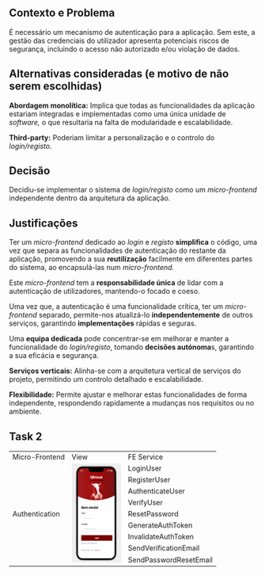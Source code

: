 ## Contexto e Problema

É necessário um mecanismo de autenticação para a aplicação. Sem este, a gestão das credenciais do utilizador apresenta potenciais riscos de segurança, incluindo o acesso não autorizado e/ou violação de dados.

## Alternativas consideradas (e motivo de não serem escolhidas)

**Abordagem monolítica:** Implica que todas as funcionalidades da aplicação estariam integradas e implementadas como uma única unidade de *software,* o que resultaria na falta de modularidade e escalabilidade.

**Third-party:** Poderiam limitar a personalização e o controlo do *login/registo*.

## Decisão
Decidiu-se implementar o sistema de *login/registo* como um *micro-frontend* independente dentro da arquitetura da aplicação.

## Justificações

Ter um *micro-frontend* dedicado ao *login* e *registo* **simplifica** o código, uma vez que separa as funcionalidades de autenticação do restante da aplicação, promovendo a sua **reutilização** facilmente em diferentes partes do sistema, ao encapsulá-las num *micro-frontend.*

Este *micro-frontend* tem a **responsabilidade única** de lidar com a autenticação de utilizadores, mantendo-o focado e coeso.

Uma vez que, a autenticação é uma funcionalidade crítica, ter um *micro-frontend* separado, permite-nos atualizá-lo **independentemente** de outros serviços, garantindo **implementações** rápidas e seguras.

Uma **equipa dedicada** pode concentrar-se em melhorar e manter a funcionalidade do *login/registo*, tomando **decisões autónoma**s, garantindo a sua eficácia e segurança.

**Serviços verticais:** Alinha-se com a arquitetura vertical de serviços do projeto, permitindo um controlo detalhado e escalabilidade.


**Flexibilidade:** Permite ajustar e melhorar estas funcionalidades de forma independente, respondendo rapidamente a mudanças nos requisitos ou no ambiente.

## Task 2

<table>
    <tr>
        <td>Micro-Frontend</td>
        <td>View</td>
        <td>FE Service</td>
    </tr>
    <tr>
        <td rowspan="9">Authentication</td>
        <td rowspan="9"><img src="./Authentication.png" alt="Authentication" width="100" height="200"></td>
    <td>LoginUser</td></tr>
    <tr><td>RegisterUser</td></tr>
    <tr><td>AuthenticateUser</td></tr>
    <tr><td>VerifyUser</td></tr>
    <tr><td>ResetPassword</td></tr>
    <tr><td>GenerateAuthToken</td></tr>
    <tr><td>InvalidateAuthToken</td></tr>
    <tr><td>SendVerificationEmail</td></tr>
    <tr><td>SendPasswordResetEmail</td></tr>
</table>

